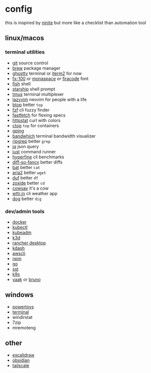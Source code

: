 # config

this is inspired by [ninite](https://ninite.com/) but more like a checklist than automation tool

## linux/macos

### terminal utilities
- [git](https://git-scm.com/downloads) source control
- [brew](https://brew.sh/) package manager
- [ghostty](https://github.com/ghostty-org) terminal or [iterm2](https://formulae.brew.sh/cask/iterm2) for now
- [fx-100](https://berkeleygraphics.com/products/FX-100/) or [monaspace](https://github.com/githubnext/monaspace) or [firacode](https://formulae.brew.sh/cask/font-fira-code) font
- [fish](https://github.com/fish-shell/fish-shell) shell
- [starship](https://starship.rs/) shell prompt
- [tmux](https://github.com/tmux/tmux/wiki) terminal multiplexer
- [lazyvim](https://github.com/LazyVim/LazyVim) neovim for people with a life
- [btop](https://github.com/aristocratos/btop) better `top`
- [fzf](https://github.com/junegunn/fzf) cli fuzzy finder
- [fastfetch](https://github.com/fastfetch-cli/fastfetch) for flexing specs
- [httpstat](https://github.com/davecheney/httpstat) curl with colors
- [ctop](https://github.com/bcicen/ctop) `top` for containers
- [gping](https://github.com/orf/gping?tab=readme-ov-file) 
- [bandwhich](https://github.com/imsnif/bandwhich) terminal bandwidth visualizer  
- [ripgrep](https://github.com/BurntSushi/ripgrep) better `grep`
- [jq](https://jqlang.github.io/jq/) json query
- [just](https://github.com/casey/just) command runner
- [hyperfine](https://github.com/sharkdp/hyperfine) cli benchmarks
- [diff-so-fancy](https://github.com/so-fancy/diff-so-fancy) better diffs
- [bat](https://github.com/sharkdp/bat) better `cat`
- [aria2](https://aria2.github.io/) better `wget`
- [duf](https://github.com/muesli/duf) better `df`
- [zoxide](https://github.com/ajeetdsouza/zoxide) better `cd`
- [cowsay](https://github.com/piuccio/cowsay) it's a cow
- [wttr.in](https://github.com/chubin/wttr.in) cli weather app
- [dog](https://github.com/ogham/dog) better `dig`

### dev/admin tools
- [docker](https://www.docker.com/)
- [kubectl](https://kubernetes.io/docs/tasks/tools/)
- [kubeadm](https://kubernetes.io/docs/setup/production-environment/tools/kubeadm/install-kubeadm/)
- [k3d](https://k3d.io/v5.7.4/)
- [rancher desktop](https://github.com/rancher-sandbox/rancher-desktop/)
- [kdash](https://github.com/kdash-rs/kdash)
- [awscli](https://github.com/aws/aws-cli)
- [npm](https://docs.npmjs.com/downloading-and-installing-node-js-and-npm)
- [go](https://go.dev/dl/)
- [sst](https://github.com/sst/ion)
- [k9s](https://k9scli.io/)
- [yaak](https://yaak.app/) or [bruno](https://www.usebruno.com/)

## windows
- [powertoys](https://github.com/microsoft/PowerToys)
- [terminal](https://github.com/microsoft/terminal)
- windirstat 
- 7zip
- mremoteng

## other
- [excalidraw](https://excalidraw.com/)
- [obsidian](https://obsidian.md/)
- [tailscale](https://tailscale.com/)
